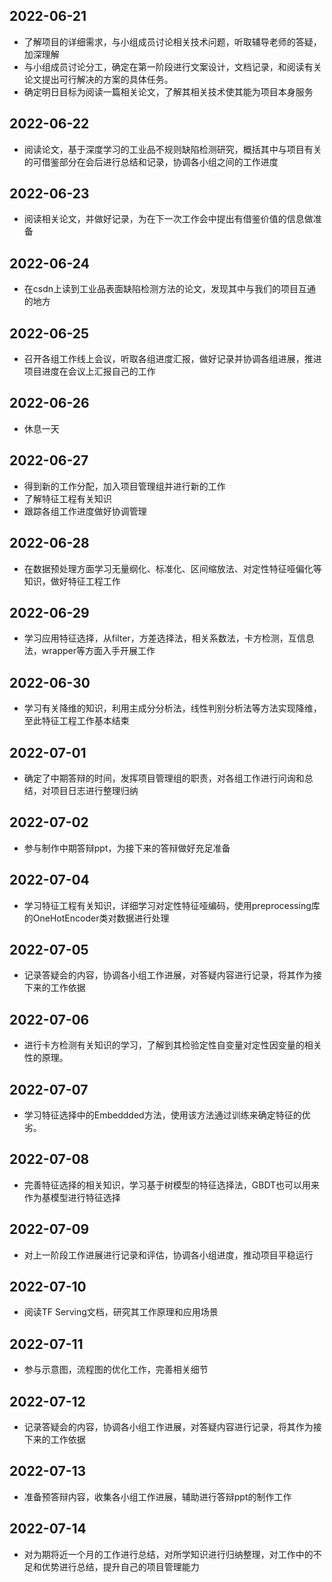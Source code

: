 ## 2022-06-21

+ 了解项目的详细需求，与小组成员讨论相关技术问题，听取辅导老师的答疑，加深理解
+ 与小组成员讨论分工，确定在第一阶段进行文案设计，文档记录，和阅读有关论文提出可行解决的方案的具体任务。
+ 确定明日目标为阅读一篇相关论文，了解其相关技术使其能为项目本身服务

## 2022-06-22

+ 阅读论文，基于深度学习的工业品不规则缺陷检测研究，概括其中与项目有关的可借鉴部分在会后进行总结和记录，协调各小组之间的工作进度

## 2022-06-23

+ 阅读相关论文，并做好记录，为在下一次工作会中提出有借鉴价值的信息做准备

## 2022-06-24

+ 在csdn上读到工业品表面缺陷检测方法的论文，发现其中与我们的项目互通的地方

## 2022-06-25

+ 召开各组工作线上会议，听取各组进度汇报，做好记录并协调各组进展，推进项目进度在会议上汇报自己的工作

## 2022-06-26

+ 休息一天

## 2022-06-27

+ 得到新的工作分配，加入项目管理组并进行新的工作
+ 了解特征工程有关知识
+ 跟踪各组工作进度做好协调管理

## 2022-06-28

+ 在数据预处理方面学习无量纲化、标准化、区间缩放法、对定性特征哑偏化等知识，做好特征工程工作

## 2022-06-29

+ 学习应用特征选择，从filter，方差选择法，相关系数法，卡方检测，互信息法，wrapper等方面入手开展工作

## 2022-06-30

+ 学习有关降维的知识，利用主成分分析法，线性判别分析法等方法实现降维，至此特征工程工作基本结束

## 2022-07-01

+ 确定了中期答辩的时间，发挥项目管理组的职责，对各组工作进行问询和总结，对项目日志进行整理归纳

## 2022-07-02

+ 参与制作中期答辩ppt，为接下来的答辩做好充足准备

## 2022-07-04

+ 学习特征工程有关知识，详细学习对定性特征哑编码，使用preprocessing库的OneHotEncoder类对数据进行处理

## 2022-07-05

+ 记录答疑会的内容，协调各小组工作进展，对答疑内容进行记录，将其作为接下来的工作依据

## 2022-07-06

+ 进行卡方检测有关知识的学习，了解到其检验定性自变量对定性因变量的相关性的原理。

## 2022-07-07

+ 学习特征选择中的Embeddded方法，使用该方法通过训练来确定特征的优劣。

## 2022-07-08

+ 完善特征选择的相关知识，学习基于树模型的特征选择法，GBDT也可以用来作为基模型进行特征选择

## 2022-07-09

+ 对上一阶段工作进展进行记录和评估，协调各小组进度，推动项目平稳运行

## 2022-07-10

+ 阅读TF Serving文档，研究其工作原理和应用场景

## 2022-07-11

+ 参与示意图，流程图的优化工作，完善相关细节

## 2022-07-12

+ 记录答疑会的内容，协调各小组工作进展，对答疑内容进行记录，将其作为接下来的工作依据

## 2022-07-13

+ 准备预答辩内容，收集各小组工作进展，辅助进行答辩ppt的制作工作

## 2022-07-14

+ 对为期将近一个月的工作进行总结，对所学知识进行归纳整理，对工作中的不足和优势进行总结，提升自己的项目管理能力